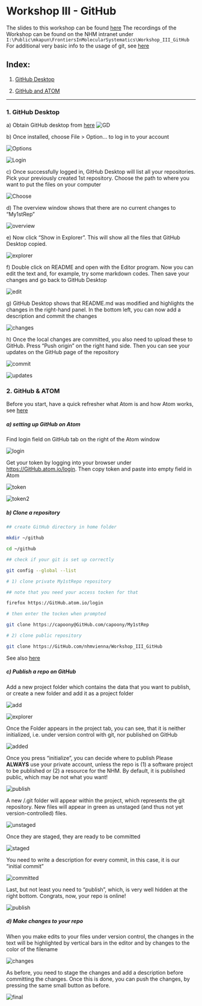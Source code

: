 # Workshop III - GitHub

The slides to this workshop can be found [here](Workshop%20III%20-%20Github.pdf)
The recordings of the Workshop can be found on the NHM intranet under `I:\Public\mkapun\FrontiersInMolecularSystematics\Workshop_III_GitHub`
For additional very basic info to the usage of git, see [here](https://GitHub.com/nhmvienna/FirstSteps/blob/main/UNIXBasics/UNIXBasics.md#vii-using-git-for-version-control)

## Index:

1.  [GitHub Desktop](https://GitHub.com/nhmvienna/Workshop_III_GitHub#1-github-desktop)

2.  [GitHub and ATOM](https://GitHub.com/nhmvienna/Workshop_III_GitHub#2-github--atom)

* * *

### 1. GitHub Desktop

a) Obtain GitHub desktop from [here](https://desktop.GitHub.com/)
![GD](images/GithubDesktop/GD.png)

b) Once installed, choose File > Option… to log in to your account

![Options](images/GithubDesktop/image003.png)

![Login](images/GithubDesktop/image002.png)

c) Once successfully logged in, GitHub Desktop will list all your repositories. Pick your previously created 1st repository. Choose the path to where you want to put the files on your computer

![Choose](images/GithubDesktop/image006.png)

d) The overview window shows that there are no current changes to “My1stRep”

![overview](images/GithubDesktop/image005.png)

e) Now click “Show in Explorer”. This will show all the files that GitHub Desktop copied.

![explorer](images/GithubDesktop/image004.png)

f) Double click on README and open with the Editor program. Now you can edit the text and, for example, try some markdown codes.
Then save your changes and go back to GitHub Desktop

![edit](images/GithubDesktop/image001.png)

g) GitHub Desktop shows that README.md was modified and highlights the changes in the right-hand panel.
In the bottom left, you can now add a description and commit the changes

![changes](images/GithubDesktop/image007.png)

h) Once the local changes are committed, you also need to upload these to GitHub. Press “Push origin” on the right hand side. Then you can see your updates on the GitHub page of the repository

![commit](images/GithubDesktop/image009.png)

![updates](images/GithubDesktop/image010.png)

### 2. GitHub & ATOM

Before you start, have a quick refresher what Atom is and how Atom works, see [here](https://GitHub.com/nhmvienna/FirstSteps/blob/main/ATOMbasics.md)

##### a) setting up GitHub on Atom

Find login field on GitHub tab on the right of the Atom window

![login](images/GithubAtom/image001.png)

Get your token by logging into your browser under <https://GitHub.atom.io/login>. Then copy token and paste into empty field in Atom

![token](images/GithubAtom/image002.png)

![token2](images/GithubAtom/image010.png)

##### b) Clone a repository

```bash
## create GitHub directory in home folder

mkdir ~/github

cd ~/github

## check if your git is set up correctly

git config --global --list

# 1) clone private My1stRepo repository

## note that you need your access tocken for that

firefox https://GitHub.atom.io/login

# then enter the tocken when prompted

git clone https://capoony@GitHub.com/capoony/My1stRep

# 2) clone public repository

git clone https://GitHub.com/nhmvienna/Workshop_III_GitHub
```

See also [here](shell/clone_repository.sh)

##### c) Publish a repo on GitHub

Add a new project folder which contains the data that you want to publish, or create a new folder and add it as a project folder

![add](images/GithubAtom/image006.png)

![explorer](images/GithubAtom/image004.png)

Once the Folder appears in the project tab, you can see, that it is neither initialized, i.e. under version control with git, nor published on GitHub

![added](images/GithubAtom/image005.png)

Once you press “initialize”, you can decide where to publish
Please **ALWAYS** use your private account, unless the repo is (1) a software project to be published or (2) a resource for the NHM. By default, it is published public, which may be not what you want!

![publish](images/GithubAtom/image008.png)

A new /.git folder will appear within the project, which represents the git repository.
New files will appear in green as unstaged (and thus not yet version-controlled) files.

![unstaged](images/GithubAtom/image009.png)

Once they are staged, they are ready to be committed

![staged](images/GithubAtom/image011.png)

You need to write a description for every commit, in this case, it is our “initial commit”

![committed](images/GithubAtom/image012.png)

Last, but not least you need to “publish”, which, is very well hidden at the right bottom.
Congrats, now, your repo is online!

![publish](images/GithubAtom/image013.png)

##### d) Make changes to your repo

When you make edits to your files under version control, the changes in the text will be highlighted by vertical bars in the editor and by changes to the color of the filename

![changes](images/GithubAtom/image015.png)

As before, you need to stage the changes and add a description before committing the changes.
Once this is done, you can push the changes, by pressing the same small button as before.

![final](images/GithubAtom/image014.png)
